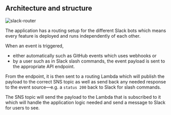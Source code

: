 ## Architecture and structure
![slack-router](https://user-images.githubusercontent.com/12103383/84057200-f6620000-a9d4-11ea-9b74-fd4ecd9eb27b.png)

The application has a routing setup for the different Slack bots which means every feature is deployed and runs independently of each other.

When an event is triggered, 
* either automatically such as GitHub events which uses webhooks or 
* by a user such as in Slack slash commands, the event payload is sent to the appropriate API endpoint.

From the endpoint, it is then sent to a routing Lambda which will publish the payload to the correct SNS topic as well as send back any needed response to the event source—e.g. a `status 200` back to Slack for slash commands.

The SNS topic will send the payload to the Lambda that is subscribed to it which will handle the application logic needed and send a message to Slack for users to see.